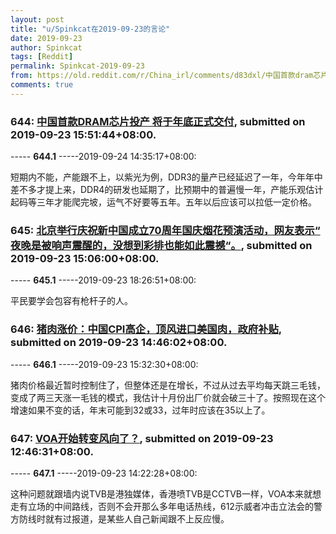 ```yaml
---
layout: post
title: "u/Spinkcat在2019-09-23的言论"
date: 2019-09-23
author: Spinkcat
tags: [Reddit]
permalink: Spinkcat-2019-09-23
from: https://old.reddit.com/r/China_irl/comments/d83dxl/中国首款dram芯片投产_将于年底正式交付/
comments: true
---
```


### 644: [中国首款DRAM芯片投产 将于年底正式交付](https://old.reddit.com/r/China_irl/comments/d83dxl/中国首款dram芯片投产_将于年底正式交付/), submitted on 2019-09-23 15:51:44+08:00.

----- __644.1__ -----2019-09-24 14:35:17+08:00:

短期内不能，产能跟不上，以紫光为例，DDR3的量产已经延迟了一年，今年年中差不多才提上来，DDR4的研发也延期了，比预期中的普遍慢一年，产能乐观估计起码等三年才能爬完坡，运气不好要等五年。五年以后应该可以拉低一定价格。

### 645: [北京举行庆祝新中国成立70周年国庆烟花预演活动，网友表示“ 夜晚是被响声震醒的，没想到彩排也能如此震撼“。](https://old.reddit.com/r/China_irl/comments/d830j0/北京举行庆祝新中国成立70周年国庆烟花预演活动网友表示_夜晚是被响声震醒的没想到彩排也能如此震撼/), submitted on 2019-09-23 15:06:00+08:00.

----- __645.1__ -----2019-09-23 18:26:51+08:00:

平民要学会包容有枪杆子的人。

### 646: [猪肉涨价：中国CPI高企，顶风进口美国肉，政府补贴](https://old.reddit.com/r/saraba1st/comments/d82ufq/猪肉涨价中国cpi高企顶风进口美国肉政府补贴/), submitted on 2019-09-23 14:46:02+08:00.

----- __646.1__ -----2019-09-23 15:32:30+08:00:

猪肉价格最近暂时控制住了，但整体还是在增长，不过从过去平均每天跳三毛钱，变成了两三天涨一毛钱的模式，我估计十月份出厂价就会破三十了。按照现在这个增速如果不变的话，年末可能到32或33，过年时应该在35以上了。

### 647: [VOA开始转变风向了？](https://old.reddit.com/r/China_irl/comments/d81siw/voa开始转变风向了/), submitted on 2019-09-23 12:46:31+08:00.

----- __647.1__ -----2019-09-23 14:22:28+08:00:

这种问题就跟墙内说TVB是港独媒体，香港喷TVB是CCTVB一样，VOA本来就想走有立场的中间路线，否则不会开那么多年电话热线，612示威者冲击立法会的警方防线时就有过报道，是某些人自己新闻跟不上反应慢。

